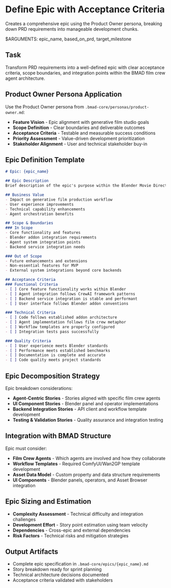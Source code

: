 # Define Epic with Acceptance Criteria

Creates a comprehensive epic using the Product Owner persona, breaking down PRD requirements into manageable development chunks.

$ARGUMENTS: epic_name, based_on_prd, target_milestone

## Task
Transform PRD requirements into a well-defined epic with clear acceptance criteria, scope boundaries, and integration points within the BMAD film crew agent architecture.

## Product Owner Persona Application
Use the Product Owner persona from `.bmad-core/personas/product-owner.md`:
- **Feature Vision** - Epic alignment with generative film studio goals
- **Scope Definition** - Clear boundaries and deliverable outcomes
- **Acceptance Criteria** - Testable and measurable success conditions
- **Priority Assessment** - Value-driven development prioritization
- **Stakeholder Alignment** - User and technical stakeholder buy-in

## Epic Definition Template
```markdown
# Epic: {epic_name}

## Epic Description
Brief description of the epic's purpose within the Blender Movie Director ecosystem.

## Business Value
- Impact on generative film production workflow
- User experience improvements
- Technical capability enhancements
- Agent orchestration benefits

## Scope & Boundaries
### In Scope
- Core functionality and features
- Blender addon integration requirements
- Agent system integration points
- Backend service integration needs

### Out of Scope  
- Future enhancements and extensions
- Non-essential features for MVP
- External system integrations beyond core backends

## Acceptance Criteria
### Functional Criteria
- [ ] Core feature functionality works within Blender
- [ ] Agent integration follows CrewAI framework patterns
- [ ] Backend service integration is stable and performant
- [ ] User interface follows Blender addon conventions

### Technical Criteria
- [ ] Code follows established addon architecture
- [ ] Agent implementation follows film crew metaphor
- [ ] Workflow templates are properly configured
- [ ] Integration tests pass successfully

### Quality Criteria
- [ ] User experience meets Blender standards
- [ ] Performance meets established benchmarks
- [ ] Documentation is complete and accurate
- [ ] Code quality meets project standards
```

## Epic Decomposition Strategy
Epic breakdown considerations:
- **Agent-Centric Stories** - Stories aligned with specific film crew agents
- **UI Component Stories** - Blender panel and operator implementations
- **Backend Integration Stories** - API client and workflow template development
- **Testing & Validation Stories** - Quality assurance and integration testing

## Integration with BMAD Structure
Epic must consider:
- **Film Crew Agents** - Which agents are involved and how they collaborate
- **Workflow Templates** - Required ComfyUI/Wan2GP template development
- **Asset Data Model** - Custom property and data structure requirements
- **UI Components** - Blender panels, operators, and Asset Browser integration

## Epic Sizing and Estimation
- **Complexity Assessment** - Technical difficulty and integration challenges
- **Development Effort** - Story point estimation using team velocity
- **Dependencies** - Cross-epic and external dependencies
- **Risk Factors** - Technical risks and mitigation strategies

## Output Artifacts
- Complete epic specification in `.bmad-core/epics/{epic_name}.md`
- Story breakdown ready for sprint planning
- Technical architecture decisions documented
- Acceptance criteria validated with stakeholders